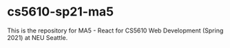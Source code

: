 # cs5610-sp21-ma5
This is the repository for MA5 - React for CS5610 Web Development (Spring 2021) at NEU Seattle. 
